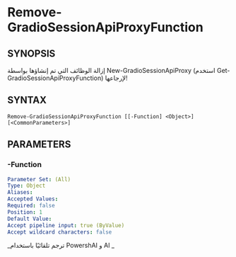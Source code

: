 ﻿---
external help file: powershai-help.xml
schema: 2.0.0
powershai: true
---

# Remove-GradioSessionApiProxyFunction

## SYNOPSIS <!--!= @#Synop !-->
إزالة الوظائف التي تم إنشاؤها بواسطة  New-GradioSessionApiProxy (استخدم Get-GradioSessionApiProxyFunction) لإرجاعها!

## SYNTAX <!--!= @#Syntax !-->

```
Remove-GradioSessionApiProxyFunction [[-Function] <Object>] [<CommonParameters>]
```

## PARAMETERS <!--!= @#Params !-->

### -Function

```yml
Parameter Set: (All)
Type: Object
Aliases: 
Accepted Values: 
Required: false
Position: 1
Default Value: 
Accept pipeline input: true (ByValue)
Accept wildcard characters: false
```




<!--PowershaiAiDocBlockStart-->
_ترجم تلقائيًا باستخدام PowershAI و AI 
_
<!--PowershaiAiDocBlockEnd-->
